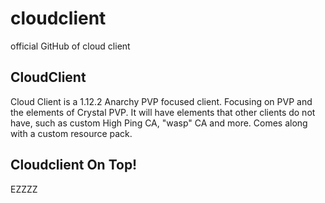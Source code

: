 # cloudclient
official GitHub of cloud client

## CloudClient
Cloud Client is a 1.12.2 Anarchy PVP focused client.
Focusing on PVP and the elements of Crystal PVP. It will have elements that other clients do not have, such as custom High Ping CA, "wasp" CA and more. Comes along with a custom resource pack.

## Cloudclient On Top!
EZZZZ
